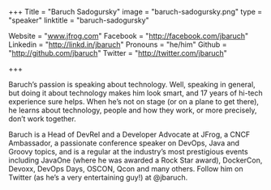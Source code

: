 +++
Title = "Baruch Sadogursky"
image = "baruch-sadogursky.png"
type = "speaker"
linktitle = "baruch-sadogursky"

Website = "www.jfrog.com"
Facebook = "http://facebook.com/jbaruch"
Linkedin = "http://linkd.in/jbaruch"
Pronouns = "he/him"
Github = "http://github.com/jbaruch"
Twitter = "http://twitter.com/jbaruch"

+++

Baruch’s passion is speaking about technology. Well, speaking in
general, but doing it about technology makes him look smart, and 17
years of hi-tech experience sure helps. When he’s not on stage (or on a
plane to get there), he learns about technology, people and how they
work, or more precisely, don’t work together.

Baruch is a Head of DevRel and a Developer Advocate at JFrog, a CNCF
Ambassador, a passionate conference speaker on DevOps, Java and Groovy
topics, and is a regular at the industry’s most prestigious events
including JavaOne (where he was awarded a Rock Star award), DockerCon,
Devoxx, DevOps Days, OSCON, Qcon and many others. Follow him on Twitter
(as he’s a very entertaining guy!) at @jbaruch.

